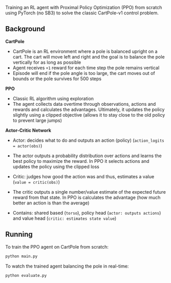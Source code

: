 Training an RL agent with Proximal Policy Optimization (PPO) from scratch using PyTorch (no SB3) to solve the classic CartPole-v1 control problem. 

## Background

**CartPole**
- CartPole is an RL environment where a pole is balanced upright on a cart. The cart will move left and right and the goal is to balance the pole vertically for as long as possible
- Agent receives `+1` reward for each time step the pole remains vertical
- Episode will end if the pole angle is too large, the cart moves out of bounds or the pole survives for 500 steps 

**PPO**
- Classic RL algorithm using exploration 
- The agent collects data overtime through observations, actions and rewards and calculates the advantages. Ultimately, it updates the policy slightly using a clipped objective (allows it to stay close to the old policy to prevent large jumps)

**Actor-Critic Network**
- Actor: decides what to do and outputs an action (policy) (`action_logits = actor(obs)`)
- The actor outputs a probability distribution over actions and learns the best policy to maximize the reward. In PPO it selects actions and updates the policy using the clipped loss
- Critic: judges how good the action was and thus, estimates a value (`value = critic(obs)`)
- The critic outputs a single number/value estimate of the expected future reward from that state. In PPO is calculates the advantage (how much better an action is than the average) 

- Contains: shared based (`torso`), policy head (`actor: outputs actions`) and value head (`critic: estimates state value`)

## Running 
To train the PPO agent on CartPole from scratch:

```bash
python main.py
```

To watch the trained agent balancing the pole in real-time:

```bash
python evaluate.py
```